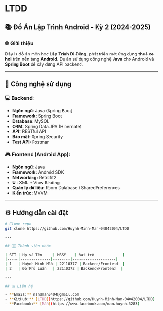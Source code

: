 # LTDD

## 📚 Đồ Án Lập Trình Android - Kỳ 2 (2024-2025)

### 🌐 Giới thiệu
Đây là đồ án môn học **Lập Trình Di Động**, phát triển một ứng dụng **thuê xe hơi** trên nền tảng **Android**. Dự án sử dụng công nghệ **Java** cho Android và **Spring Boot** để xây dựng API backend.

---

## 🔧 Công nghệ sử dụng
### 💻 Backend:
- **Ngôn ngữ:** Java (Spring Boot)
- **Framework:** Spring Boot
- **Database:** MySQL
- **ORM:** Spring Data JPA (Hibernate)
- **API:** RESTful API
- **Bảo mật:** Spring Security
- **Test API:** Postman

### 🎮 Frontend (Android App):
- **Ngôn ngữ:** Java
- **Framework:** Android SDK
- **Networking:** Retrofit2
- **UI:** XML + View Binding
- **Quản lý dữ liệu:** Room Database / SharedPreferences
- **Kiến trúc:** MVVM

---

## ⚙️ Hướng dẫn cài đặt
```bash
# Clone repo
git clone https://github.com/Huynh-Minh-Man-04042004/LTDD

---

## 👨‍🎓 Thành viên nhóm

| STT | Họ và Tên     | MSSV    | Vai trò             |
|-----|--------------|--------|--------------------|
| 1   | Huỳnh Minh Mẫn | 22110377 | Backend/Frontend  |
| 2   | Đỗ Phú Luân   | 22110372 | Backend/Frontend  |

---

## 📊 Liên hệ

- **Email:** nsndman0404@gmail.com  
- **GitHub:** [LTDD](https://github.com/Huynh-Minh-Man-04042004/LTDD)  
- **Facebook:** [Mẫn](https://www.facebook.com/man.huynh.5283)  
